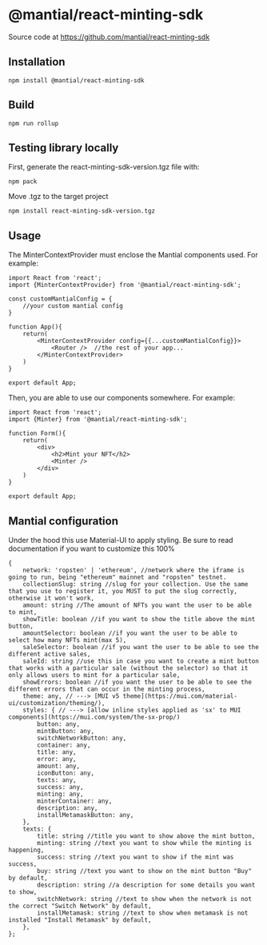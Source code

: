 # @mantial/react-minting-sdk

Source code at https://github.com/mantial/react-minting-sdk

## Installation

    npm install @mantial/react-minting-sdk

## Build

    npm run rollup

## Testing library locally

First, generate the react-minting-sdk-version.tgz file with:

    npm pack

Move .tgz to the target project

    npm install react-minting-sdk-version.tgz

## Usage

The MinterContextProvider must enclose the Mantial components used. For example:

```
import React from 'react';
import {MinterContextProvider} from '@mantial/react-minting-sdk';

const customMantialConfig = {
    //your custom mantial config
}

function App(){
    return(
        <MinterContextProvider config={{...customMantialConfig}}>
            <Router />  //the rest of your app...
        </MinterContextProvider>
    )
}

export default App;
```

Then, you are able to use our components somewhere. For example:

```
import React from 'react';
import {Minter} from '@mantial/react-minting-sdk';

function Form(){
    return(
        <div>
            <h2>Mint your NFT</h2>
            <Minter />
        </div>
    )
}

export default App;
```

## Mantial configuration

Under the hood this use Material-UI to apply styling. Be sure to read documentation if you want to customize this 100%

```
{
    network: 'ropsten' | 'ethereum', //network where the iframe is going to run, being "ethereum" mainnet and "ropsten" testnet.
    collectionSlug: string //slug for your collection. Use the same that you use to register it, you MUST to put the slug correctly, otherwise it won't work,
    amount: string //The amount of NFTs you want the user to be able to mint,
    showTitle: boolean //if you want to show the title above the mint button,
    amountSelector: boolean //if you want the user to be able to select how many NFTs mint(max 5),
    saleSelector: boolean //if you want the user to be able to see the different active sales,
    saleId: string //use this in case you want to create a mint button that works with a particular sale (without the selector) so that it only allows users to mint for a particular sale,
    showErrors: boolean //if you want the user to be able to see the different errors that can occur in the minting process,
    theme: any, // ---> [MUI v5 theme](https://mui.com/material-ui/customization/theming/),
    styles: { // ---> [allow inline styles applied as 'sx' to MUI components](https://mui.com/system/the-sx-prop/)
        button: any,
        mintButton: any,
        switchNetworkButton: any,
        container: any,
        title: any,
        error: any,
        amount: any,
        iconButton: any,
        texts: any,
        success: any,
        minting: any,
        minterContainer: any,
        description: any,
        installMetamaskButton: any,
    },
    texts: {
        title: string //title you want to show above the mint button,
        minting: string //text you want to show while the minting is happening,
        success: string //text you want to show if the mint was success,
        buy: string //text you want to show on the mint button "Buy" by default,
        description: string //a description for some details you want to show,
        switchNetwork: string //text to show when the network is not the correct "Switch Network" by default,
        installMetamask: string //text to show when metamask is not installed "Install Metamask" by default,
    },
};
```
